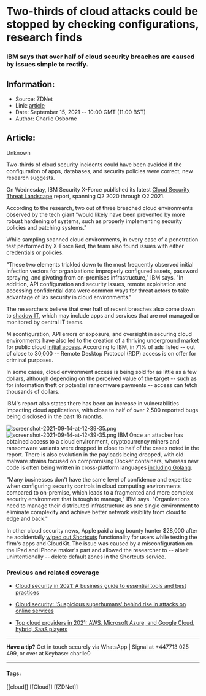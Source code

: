 # Two-thirds of cloud attacks could be stopped by checking configurations, research finds
### IBM says that over half of cloud security breaches are caused by issues simple to rectify.

## Information:
+ Source: ZDNet
+ Link: [article](https://www.zdnet.com/article/two-thirds-of-cloud-attacks-could-be-stopped-by-checking-configurations-research-finds/)
+ Date: September 15, 2021 -- 10:00 GMT (11:00 BST)
+ Author: Charlie Osborne


## Article:
Unknown

Two-thirds of cloud security incidents could have been avoided if the configuration of apps, databases, and security policies were correct, new research suggests.


On Wednesday, IBM Security X-Force published its latest [Cloud Security Threat Landscape](https://securityintelligence.com/posts/x-force-report-hacking-cloud-environments) report, spanning Q2 2020 through Q2 2021.  

According to the research, two out of three breached cloud environments observed by the tech giant "would likely have been prevented by more robust hardening of systems, such as properly implementing security policies and patching systems." 

While sampling scanned cloud environments, in every case of a penetration test performed by X-Force Red, the team also found issues with either credentials or policies.  

"These two elements trickled down to the most frequently observed initial infection vectors for organizations: improperly configured assets, password spraying, and pivoting from on-premises infrastructure," IBM says. "In addition, API configuration and security issues, remote exploitation and accessing confidential data were common ways for threat actors to take advantage of lax security in cloud environments." 

The researchers believe that over half of recent breaches also come down to [shadow IT](https://www.zdnet.com/article/shadow-it-and-now-shadow-iot-challenge-technology-leaders/), which may include apps and services that are not managed or monitored by central IT teams. 

Misconfiguration, API errors or exposure, and oversight in securing cloud environments have also led to the creation of a thriving underground market for public cloud [initial access](https://www.zdnet.com/article/initial-access-broker-use-stolen-account-sales-spike-in-cloud-service-cyberattacks/). According to IBM, in 71% of ads listed -- out of close to 30,000 -- Remote Desktop Protocol (RDP) access is on offer for criminal purposes.  






In some cases, cloud environment access is being sold for as little as a few dollars, although depending on the perceived value of the target -- such as for information theft or potential ransomware payments -- access can fetch thousands of dollars.

IBM's report also states there has been an increase in vulnerabilities impacting cloud applications, with close to half of over 2,500 reported bugs being disclosed in the past 18 months.  

![screenshot-2021-09-14-at-12-39-35.png]()![screenshot-2021-09-14-at-12-39-35.png](https://www.zdnet.com/a/hub/i/r/2021/09/14/cabe8e1d-a253-49da-bfed-7f67bc6ff033/resize/1200xauto/f1db60b14720c6a78ab4810df0b408b2/screenshot-2021-09-14-at-12-39-35.png)
 IBM
 Once an attacker has obtained access to a cloud environment, cryptocurrency miners and ransomware variants were dropped in close to half of the cases noted in the report. There is also evolution in the payloads being dropped, with old malware strains focused on compromising Docker containers, whereas new code is often being written in cross-platform languages [including Golang](https://www.zdnet.com/article/this-new-malware-highlights-widespread-adoption-of-golang-language-by-cyberattackers/). 

"Many businesses don't have the same level of confidence and expertise when configuring security controls in cloud computing environments compared to on-premise, which leads to a fragmented and more complex security environment that is tough to manage," IBM says. "Organizations need to manage their distributed infrastructure as one single environment to eliminate complexity and achieve better network visibility from cloud to edge and back."

In other cloud security news, Apple paid a bug bounty hunter $28,000 after he accidentally [wiped out Shortcuts](https://www.zdnet.com/article/this-is-how-a-cybersecurity-researcher-accidentally-broke-apple-shortcuts/) functionality for users while testing the firm's apps and CloudKit. The issue was caused by a misconfiguration on the iPad and iPhone maker's part and allowed the researcher to -- albeit unintentionally -- delete default zones in the Shortcuts service. 

###  Previous and related coverage

* [Cloud security in 2021: A business guide to essential tools and best practices](https://www.zdnet.com/article/cloud-security-in-2021-a-business-guide-to-essential-tools-and-best-practices/)  

* [Cloud security: 'Suspicious superhumans' behind rise in attacks on online services](https://www.zdnet.com/article/cloud-security-suspicious-superhumans-behind-rise-in-attacks-on-online-services/)  

* [Top cloud providers in 2021: AWS, Microsoft Azure, and Google Cloud, hybrid, SaaS players](https://www.zdnet.com/article/the-top-cloud-providers-of-2021-aws-microsoft-azure-google-cloud-hybrid-saas/)  




---

**Have a tip?** Get in touch securely via WhatsApp | Signal at +447713 025 499, or over at Keybase: charlie0



---





#### Tags:
[[cloud]] [[Cloud]] [[ZDNet]]
